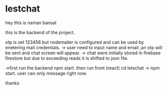 # lestchat
hey this is naman bansal

this is the backend of the project.

otp is set 123456 but nodemailer is configured and can be used by enetering mail credentials.
-> user need to input name and email ,an otp will be sent and chat screen will appear.
-> chat were initially stored in firebase firestore but due to exceeding reads it is shifted to json file.

->first run the backend npm start.
then run front (react) cd letschat -> npm start.
user can only message right now.

thanks

